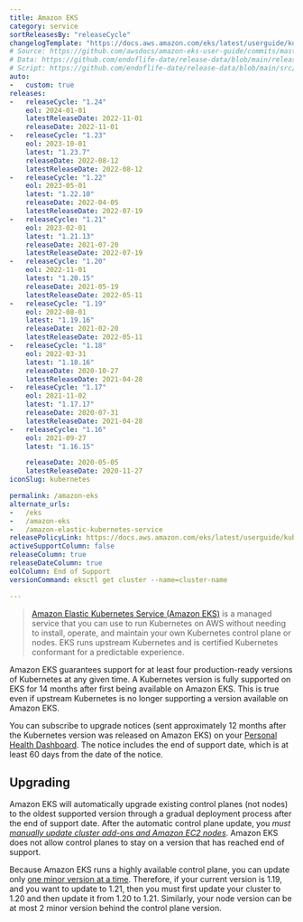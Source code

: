 ```yaml
---
title: Amazon EKS
category: service
sortReleasesBy: "releaseCycle"
changelogTemplate: "https://docs.aws.amazon.com/eks/latest/userguide/kubernetes-versions.html#kubernetes-__RELEASE_CYCLE__"
# Source: https://github.com/awsdocs/amazon-eks-user-guide/commits/master/doc_source/kubernetes-versions.md as source
# Data: https://github.com/endoflife-date/release-data/blob/main/releases/eks.json
# Script: https://github.com/endoflife-date/release-data/blob/main/src/eks.py
auto:
-   custom: true
releases:
-   releaseCycle: "1.24"
    eol: 2024-01-01
    latestReleaseDate: 2022-11-01
    releaseDate: 2022-11-01
-   releaseCycle: "1.23"
    eol: 2023-10-01
    latest: "1.23.7"
    releaseDate: 2022-08-12
    latestReleaseDate: 2022-08-12
-   releaseCycle: "1.22"
    eol: 2023-05-01
    latest: "1.22.10"
    releaseDate: 2022-04-05
    latestReleaseDate: 2022-07-19
-   releaseCycle: "1.21"
    eol: 2023-02-01
    latest: "1.21.13"
    releaseDate: 2021-07-20
    latestReleaseDate: 2022-07-19
-   releaseCycle: "1.20"
    eol: 2022-11-01
    latest: "1.20.15"
    releaseDate: 2021-05-19
    latestReleaseDate: 2022-05-11
-   releaseCycle: "1.19"
    eol: 2022-08-01
    latest: "1.19.16"
    releaseDate: 2021-02-20
    latestReleaseDate: 2022-05-11
-   releaseCycle: "1.18"
    eol: 2022-03-31
    latest: "1.18.16"
    releaseDate: 2020-10-27
    latestReleaseDate: 2021-04-28
-   releaseCycle: "1.17"
    eol: 2021-11-02
    latest: "1.17.17"
    releaseDate: 2020-07-31
    latestReleaseDate: 2021-04-28
-   releaseCycle: "1.16"
    eol: 2021-09-27
    latest: "1.16.15"

    releaseDate: 2020-05-05
    latestReleaseDate: 2020-11-27
iconSlug: kubernetes

permalink: /amazon-eks
alternate_urls:
-   /eks
-   /amazon-eks
-   /amazon-elastic-kubernetes-service
releasePolicyLink: https://docs.aws.amazon.com/eks/latest/userguide/kubernetes-versions.html
activeSupportColumn: false
releaseColumn: true
releaseDateColumn: true
eolColumn: End of Support
versionCommand: eksctl get cluster --name=cluster-name

---
```


> [Amazon Elastic Kubernetes Service (Amazon EKS)](https://aws.amazon.com/eks/) is a managed service that you can use to run Kubernetes on AWS without needing to install, operate, and maintain your own Kubernetes control plane or nodes. EKS runs upstream Kubernetes and is certified Kubernetes conformant for a predictable experience.

Amazon EKS guarantees support for at least four production-ready versions of Kubernetes at any given time. A Kubernetes version is fully supported on EKS for 14 months after first being available on Amazon EKS. This is true even if upstream Kubernetes is no longer supporting a version available on Amazon EKS.

You can subscribe to upgrade notices (sent approximately 12 months after the Kubernetes version was released on Amazon EKS) on your [Personal Health Dashboard](https://aws.amazon.com/premiumsupport/technology/personal-health-dashboard/). The notice includes the end of support date, which is at least 60 days from the date of the notice.

## Upgrading

Amazon EKS will automatically upgrade existing control planes (not nodes) to the oldest supported version through a gradual deployment process after the end of support date. After the automatic control plane update, you _must [manually update cluster add-ons and Amazon EC2 nodes][upgrade]_. Amazon EKS does not allow control planes to stay on a version that has reached end of support.

Because Amazon EKS runs a highly available control plane, you can update only [one minor version at a time][skew]. Therefore, if your current version is 1.19, and you want to update to 1.21, then you must first update your cluster to 1.20 and then update it from 1.20 to 1.21. Similarly, your node version can be at most 2 minor version behind the control plane version.

[upgrade]: https://docs.aws.amazon.com/eks/latest/userguide/update-cluster.html#update-existing-cluster
[skew]: https://kubernetes.io/docs/setup/version-skew-policy/#kube-apiserver
